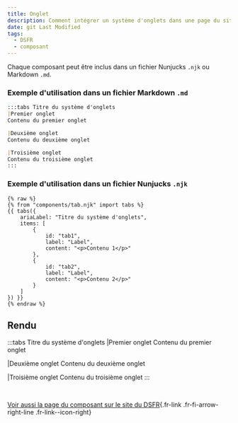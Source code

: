 ```yaml
---
title: Onglet
description: Comment intégrer un système d'onglets dans une page du site ?
date: git Last Modified
tags:
  - DSFR
  - composant
---
```

Chaque composant peut être inclus dans un fichier Nunjucks `.njk` ou Markdown `.md`.

### Exemple d'utilisation dans un fichier Markdown `.md`

```md
:::tabs Titre du système d'onglets
|Premier onglet
Contenu du premier onglet

|Deuxième onglet
Contenu du deuxième onglet

|Troisième onglet
Contenu du troisième onglet
:::
```

### Exemple d'utilisation dans un fichier Nunjucks `.njk`

```njk
{% raw %}
{% from "components/tab.njk" import tabs %}
{{ tabs({
    ariaLabel: "Titre du système d'onglets",
    items: [
        {
            id: "tab1",
            label: "Label",
            content: "<p>Contenu 1</p>"
        },
        {
            id: "tab2",
            label: "Label",
            content: "<p>Contenu 2</p>"
        }
    ]
}) }}
{% endraw %}
```

## Rendu

:::tabs Titre du système d'onglets
|Premier onglet
Contenu du premier onglet

|Deuxième onglet
Contenu du deuxième onglet

|Troisième onglet
Contenu du troisième onglet
:::

<br>

[Voir aussi la page du composant sur le site du DSFR](https://www.systeme-de-design.gouv.fr/composants-et-modeles/composants/onglet){.fr-link .fr-fi-arrow-right-line .fr-link--icon-right}